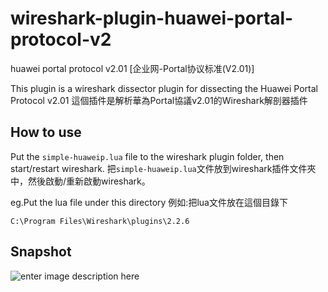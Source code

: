 # wireshark-plugin-huawei-portal-protocol-v2
huawei portal protocol v2.01 [企业网-Portal协议标准(V2.01)]

This plugin is a wireshark dissector plugin for dissecting the Huawei Portal Protocol v2.01
這個插件是解析華為Portal協議v2.01的Wireshark解剖器插件

## How to use
Put the `simple-huaweip.lua` file to the wireshark plugin folder, then start/restart wireshark.
把`simple-huaweip.lua`文件放到wireshark插件文件夾中，然後啟動/重新啟動wireshark。

eg.Put the lua file under this directory
例如:把lua文件放在這個目錄下

    C:\Program Files\Wireshark\plugins\2.2.6

	
## Snapshot 
![enter image description here](https://i.imgur.com/HS3wjSG.png)